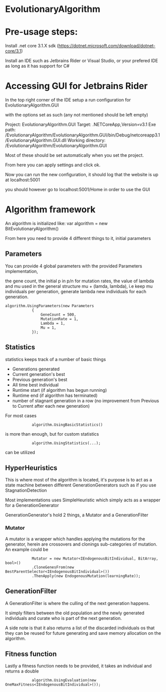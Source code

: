 # EvolutionaryAlgorithm
 
# Pre-usage steps:

Install .net core 3.1.X sdk (https://dotnet.microsoft.com/download/dotnet-core/3.1)

Install an IDE such as Jetbrains Rider or Visual Studio, or your prefered IDE as long as it has support for C#

# Accessing GUI for Jetbrains Rider

In the top right corner of the IDE setup a run configuration for EvolutionaryAlgorithm.GUI

with the options set as such (any not mentioned should be left empty)

Project: EvolutionaryAlgorithm.GUI
Target: .NETCoreApp,Version=v3.1
Exe path: <your solution location>/EvolutionaryAlgorithm/EvolutionaryAlgorithm.GUI/bin/Debug/netcoreapp3.1/EvolutionaryAlgorithm.GUI.dll
Working directory: <your solution location>/EvolutionaryAlgorithm/EvolutionaryAlgorithm.GUI

Most of these should be set automatically when you set the project.

From here you can apply settings and click ok.

Now you can run the new configuration, it should log that the website is up at localhost:5001

you should however go to localhost:5001/Home in order to use the GUI

# Algorithm framework

An algorithm is initialized like:
    var algorithm = new BitEvolutionaryAlgorithm<IBitIndividual>()
 
 From here you need to provide 4 different things to it, initial parameters
 
## Parameters

You can provide 4 global parameters with the provided Parameters implementation,

the gene count, the initial p in p/n for mutation rates, the value of lambda and mu used in the general structure mu + (lamda, lambda), i.e keep mu individuals per generation, generate lambda new individuals for each generation.

    algorithm.UsingParameters(new Parameters
                {
                    GeneCount = 500,
                    MutationRate = 1,
                    Lambda = 1,
                    Mu = 1,
                });


## Statistics

statistics keeps track of a number of basic things

- Generations generated
- Current generation's best
- Previous generation's best
- All time best individual
- Runtime start (if algorithm has begun running)
- Runtime end (if algorithm has terminated)
- number of stagnant generation in a row (no improvement from Previous to Current after each new generation)

For most cases 

                algorithm.UsingBasicStatistics()
                
is more than enough, but for custom statistics

                algorithm.UsingStatistics(...);
                
 can be utilized
 
## HyperHeuristics

This is where most of the algorithm is located, it's purpose is to act as a state machine between different GenerationGenerators such as if you use StagnationDetection

Most implementations uses SimpleHeuristic which simply acts as a wrapper for a GenerationGenerator

GenerationGenerator's hold 2 things, a Mutator and a GenerationFilter

### Mutator
A mutator is a wrapper which handles applying the mutations for the generator, herein are crossovers and clonings sub-categories of mutation. An example could be

                Mutator = new Mutator<IEndogenousBitIndividual, BitArray, bool>()
                .CloneGenesFrom(new BestParentSelector<IEndogenousBitIndividual>())
                .ThenApply(new EndogenousMutation(learningRate));
     
## GenerationFilter

A GenerationFilter is where the culling of the next generation happens.

It simply filters between the old population and the newly generated individuals and curate who is part of the next generation.

A side note is that it also returns a list of the discarded individuals os that they can be reused for future generating and save memory allocation on the algorithm.

## Fitness function

Lastly a fitness function needs to be provided, it takes an individual and returns a double

                algorithm.UsingEvaluation(new OneMaxFitness<IEndogenousBitIndividual>());
